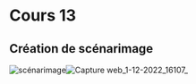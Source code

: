 # Cours 13
## Création de scénarimage

![scénarimage]()![Capture web_1-12-2022_16107_](https://user-images.githubusercontent.com/112128532/205160029-e3601d55-922d-4b34-abe7-93bc9605e881.jpeg)

